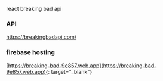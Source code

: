 react breaking bad api

### API

https://breakingbadapi.com/

### firebase hosting

[https://breaking-bad-9e857.web.app](https://breaking-bad-9e857.web.app){: target="\_blank"}
